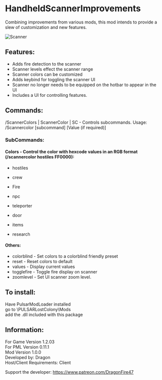 # HandheldScannerImprovements
Combining improvements from various mods, this mod intends to provide a slew of customization and new features.

![Scanner](https://user-images.githubusercontent.com/46509577/233862796-93ce3bb1-1282-41ae-8975-c8f5bf269069.PNG)

## Features:  
- Adds fire detection to the scanner  
- Scanner levels effect the scanner range  
- Scanner colors can be customized  
- Adds keybind for toggling the scanner UI  
- Scanner no longer needs to be equipped on the hotbar to appear in the UI  
- Includes a UI for controlling features.  

## Commands:  
/ScannerColors | ScannerColor | SC - Controls subcommands.  Usage: /Scannercolor [subcommand] [Value (if required)]

### SubCommands:
#### Colors - Control the color with hexcode values in an RGB format (/scannercolor hostiles FF0000):
 - hostiles 
 - crew  
 - Fire  
 - npc  
 - teleporter  
 - door  
 - items

 - research
#### Others: 
 - colorblind   - Set colors to a colorblind friendly preset  
 - reset        - Reset colors to default  
 - values       - Display current values  
 - togglefire   - Toggle fire display on scanner  
 - zoomlevel    - Set UI scanner zoom level.

## To install:   
Have PulsarModLoader installed  
go to \PULSARLostColony\Mods  
add the .dll included with this package

## Information:  
For Game Version 1.2.03  
For PML Version 0.11.1  
Mod Version 1.0.0  
Developed by: Dragon  
Host/Client Requirements: Client

Support the developer: https://www.patreon.com/DragonFire47
